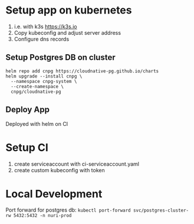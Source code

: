 # Setup app on kubernetes

1. i.e. with k3s https://k3s.io
2. Copy kubeconfig and adjust server address
3. Configure dns records

## Setup Postgres DB on cluster

```
helm repo add cnpg https://cloudnative-pg.github.io/charts
helm upgrade --install cnpg \
  --namespace cnpg-system \
  --create-namespace \
  cnpg/cloudnative-pg
```

## Deploy App

Deployed with helm on CI

# Setup CI

1. create serviceaccount with ci-serviceaccount.yaml
2. create custom kubeconfig with token

# Local Development

Port forward for postgres db: `kubectl port-forward svc/postgres-cluster-rw 5432:5432 -n nuri-prod`
